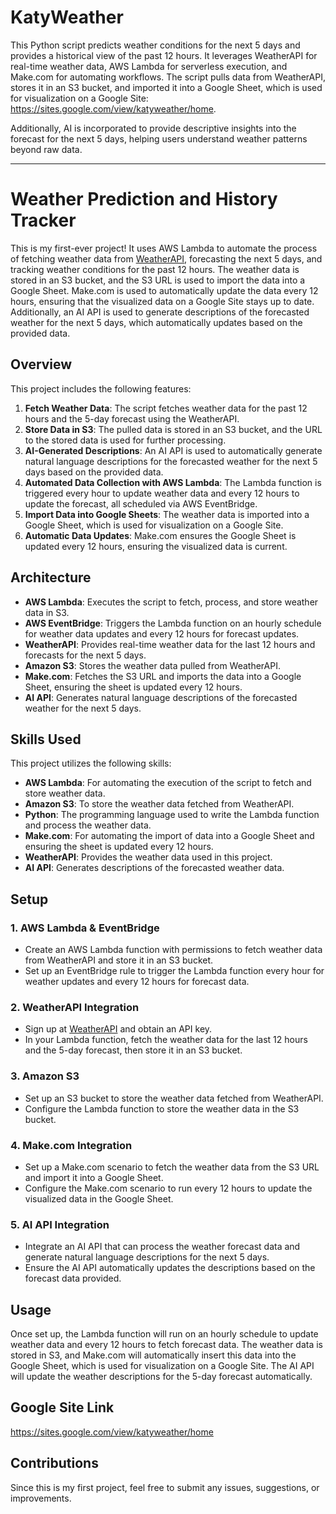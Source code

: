 # KatyWeather

This Python script predicts weather conditions for the next 5 days and provides a historical view of the past 12 hours. It leverages WeatherAPI for real-time weather data, AWS Lambda for serverless execution, and Make.com for automating workflows. The script pulls data from WeatherAPI, stores it in an S3 bucket, and imported it into a Google Sheet, which is used for visualization on a Google Site: https://sites.google.com/view/katyweather/home.

Additionally, AI is incorporated to provide descriptive insights into the forecast for the next 5 days, helping users understand weather patterns beyond raw data.

---

# Weather Prediction and History Tracker

This is my first-ever project! It uses AWS Lambda to automate the process of fetching weather data from [WeatherAPI](https://weatherapi.com), forecasting the next 5 days, and tracking weather conditions for the past 12 hours. The weather data is stored in an S3 bucket, and the S3 URL is used to import the data into a Google Sheet. Make.com is used to automatically update the data every 12 hours, ensuring that the visualized data on a Google Site stays up to date. Additionally, an AI API is used to generate descriptions of the forecasted weather for the next 5 days, which automatically updates based on the provided data.

## Overview

This project includes the following features:
1. **Fetch Weather Data**: The script fetches weather data for the past 12 hours and the 5-day forecast using the WeatherAPI.
2. **Store Data in S3**: The pulled data is stored in an S3 bucket, and the URL to the stored data is used for further processing.
3. **AI-Generated Descriptions**: An AI API is used to automatically generate natural language descriptions for the forecasted weather for the next 5 days based on the provided data.
4. **Automated Data Collection with AWS Lambda**: The Lambda function is triggered every hour to update weather data and every 12 hours to update the forecast, all scheduled via AWS EventBridge.
5. **Import Data into Google Sheets**: The weather data is imported into a Google Sheet, which is used for visualization on a Google Site.
6. **Automatic Data Updates**: Make.com ensures the Google Sheet is updated every 12 hours, ensuring the visualized data is current.

## Architecture

- **AWS Lambda**: Executes the script to fetch, process, and store weather data in S3.
- **AWS EventBridge**: Triggers the Lambda function on an hourly schedule for weather data updates and every 12 hours for forecast updates.
- **WeatherAPI**: Provides real-time weather data for the last 12 hours and forecasts for the next 5 days.
- **Amazon S3**: Stores the weather data pulled from WeatherAPI.
- **Make.com**: Fetches the S3 URL and imports the data into a Google Sheet, ensuring the sheet is updated every 12 hours.
- **AI API**: Generates natural language descriptions of the forecasted weather for the next 5 days.

## Skills Used

This project utilizes the following skills:
- **AWS Lambda**: For automating the execution of the script to fetch and store weather data.
- **Amazon S3**: To store the weather data fetched from WeatherAPI.
- **Python**: The programming language used to write the Lambda function and process the weather data.
- **Make.com**: For automating the import of data into a Google Sheet and ensuring the sheet is updated every 12 hours.
- **WeatherAPI**: Provides the weather data used in this project.
- **AI API**: Generates descriptions of the forecasted weather data.

## Setup

### 1. **AWS Lambda & EventBridge**
- Create an AWS Lambda function with permissions to fetch weather data from WeatherAPI and store it in an S3 bucket.
- Set up an EventBridge rule to trigger the Lambda function every hour for weather updates and every 12 hours for forecast data.

### 2. **WeatherAPI Integration**
- Sign up at [WeatherAPI](https://weatherapi.com) and obtain an API key.
- In your Lambda function, fetch the weather data for the last 12 hours and the 5-day forecast, then store it in an S3 bucket.

### 3. **Amazon S3**
- Set up an S3 bucket to store the weather data fetched from WeatherAPI.
- Configure the Lambda function to store the weather data in the S3 bucket.

### 4. **Make.com Integration**
- Set up a Make.com scenario to fetch the weather data from the S3 URL and import it into a Google Sheet.
- Configure the Make.com scenario to run every 12 hours to update the visualized data in the Google Sheet.

### 5. **AI API Integration**
- Integrate an AI API that can process the weather forecast data and generate natural language descriptions for the next 5 days.
- Ensure the AI API automatically updates the descriptions based on the forecast data provided.

## Usage

Once set up, the Lambda function will run on an hourly schedule to update weather data and every 12 hours to fetch forecast data. The weather data is stored in S3, and Make.com will automatically insert this data into the Google Sheet, which is used for visualization on a Google Site. The AI API will update the weather descriptions for the 5-day forecast automatically.

## Google Site Link

https://sites.google.com/view/katyweather/home

## Contributions

Since this is my first project, feel free to submit any issues, suggestions, or improvements.
